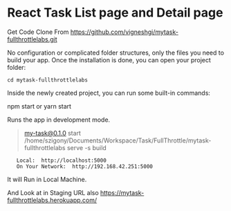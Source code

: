 # React Task List page and Detail page 

Get Code Clone From 
     https://github.com/vigneshgi/mytask-fullthrottlelabs.git
     
  No configuration or complicated folder structures, only the files you need to build your app.
  Once the installation is done, you can open your project folder:
    
    cd mytask-fullthrottlelabs
    
 
 Inside the newly created project, you can run some built-in commands:

  npm start or yarn start
  
  Runs the app in development mode.
  
  
  > my-task@0.1.0 start /home/szigony/Documents/Workspace/Task/FullThrottle/mytask-fullthrottlelabs
  > serve -s build

       Local:  http://localhost:5000   
       On Your Network:  http://192.168.42.251:5000
   
   It  will Run in Local Machine.
   
   
   
   And Look at  in  Staging  URL  also 
        https://mytask-fullthrottlelabs.herokuapp.com/
          

